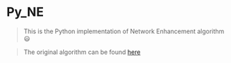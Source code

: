 # Py_NE

> This is the Python implementation of Network Enhancement algorithm :smiley:

> The original algorithm can be found [here](https://github.com/wangboyunze/Network_Enhancement)
